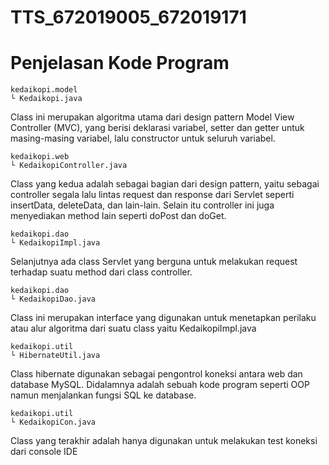 # TTS_672019005_672019171

# Penjelasan Kode Program

```
kedaikopi.model
└ Kedaikopi.java
```
Class ini merupakan algoritma utama dari design pattern Model View Controller (MVC), yang berisi deklarasi variabel, setter dan getter untuk masing-masing variabel, lalu constructor untuk seluruh variabel. 


```
kedaikopi.web
└ KedaikopiController.java
```
Class yang kedua adalah sebagai bagian dari design pattern, yaitu sebagai controller segala lalu lintas request dan response dari Servlet seperti insertData, deleteData, dan lain-lain. Selain itu controller ini juga menyediakan method lain seperti doPost dan doGet. 


```
kedaikopi.dao
└ KedaikopiImpl.java
```
Selanjutnya ada class Servlet yang berguna untuk melakukan request terhadap suatu method dari class controller.


```
kedaikopi.dao
└ KedaikopiDao.java
```
Class ini merupakan interface yang digunakan untuk menetapkan perilaku atau alur algoritma dari suatu class yaitu KedaikopiImpl.java


```
kedaikopi.util
└ HibernateUtil.java
```
Class hibernate digunakan sebagai pengontrol koneksi antara web dan database MySQL. Didalamnya adalah sebuah kode program seperti OOP namun menjalankan fungsi SQL ke database.


```
kedaikopi.util
└ KedaikopiCon.java
```
Class yang terakhir adalah hanya digunakan untuk melakukan test koneksi dari console IDE
